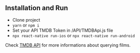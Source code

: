 ## Installation and Run

- Clone project
- `yarn` or `npm i`
- Set your API TMDB Token in /API/TMDBApi.js file
- `npx react-native run-ios` or `npx react-native run-android`

Check [TMDB API](https://www.themoviedb.org/documentation/api) for more informations about querying films.
